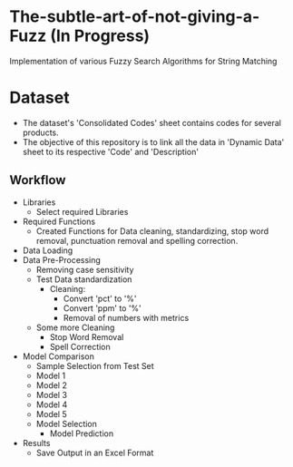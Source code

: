 # The-subtle-art-of-not-giving-a-Fuzz (In Progress)

Implementation of various Fuzzy Search Algorithms for String Matching

# Dataset

- The dataset's 'Consolidated Codes' sheet contains codes for several products.
- The objective of this repository is to link all the data in 'Dynamic Data' sheet to its respective 'Code' and 'Description'

## Workflow

- Libraries
    - Select required Libraries
- Required Functions
    - Created Functions for Data cleaning, standardizing, stop word removal, punctuation removal and spelling correction.
- Data Loading
- Data Pre-Processing
    - Removing case sensitivity
    - Test Data standardization
        - Cleaning:
            - Convert 'pct' to '%'
            - Convert 'ppm' to '%'
            - Removal of numbers with metrics
    - Some more Cleaning
        - Stop Word Removal
        - Spell Correction
- Model Comparison
    - Sample Selection from Test Set
    - Model 1
    - Model 2
    - Model 3
    - Model 4
    - Model 5
    - Model Selection
        - Model Prediction
- Results
    - Save Output in an Excel Format
